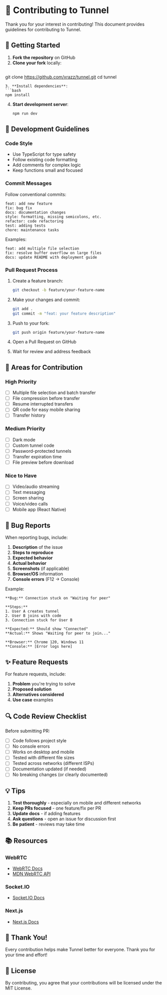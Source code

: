 # 🤝 Contributing to Tunnel

Thank you for your interest in contributing! This document provides guidelines for contributing to Tunnel.

## 🚀 Getting Started

1. **Fork the repository** on GitHub
2. **Clone your fork** locally:
   ```bash
git clone https://github.com/xrazz/tunnel.git
cd tunnel
   ```
3. **Install dependencies**:
   ```bash
   npm install
   ```
4. **Start development server**:
   ```bash
   npm run dev
   ```

## 📝 Development Guidelines

### Code Style

- Use TypeScript for type safety
- Follow existing code formatting
- Add comments for complex logic
- Keep functions small and focused

### Commit Messages

Follow conventional commits:
```
feat: add new feature
fix: bug fix
docs: documentation changes
style: formatting, missing semicolons, etc.
refactor: code refactoring
test: adding tests
chore: maintenance tasks
```

Examples:
```
feat: add multiple file selection
fix: resolve buffer overflow on large files
docs: update README with deployment guide
```

### Pull Request Process

1. Create a feature branch:
   ```bash
   git checkout -b feature/your-feature-name
   ```

2. Make your changes and commit:
   ```bash
   git add .
   git commit -m "feat: your feature description"
   ```

3. Push to your fork:
   ```bash
   git push origin feature/your-feature-name
   ```

4. Open a Pull Request on GitHub

5. Wait for review and address feedback

## 🎯 Areas for Contribution

### High Priority

- [ ] Multiple file selection and batch transfer
- [ ] File compression before transfer
- [ ] Resume interrupted transfers
- [ ] QR code for easy mobile sharing
- [ ] Transfer history

### Medium Priority

- [ ] Dark mode
- [ ] Custom tunnel code
- [ ] Password-protected tunnels
- [ ] Transfer expiration time
- [ ] File preview before download

### Nice to Have

- [ ] Video/audio streaming
- [ ] Text messaging
- [ ] Screen sharing
- [ ] Voice/video calls
- [ ] Mobile app (React Native)

## 🐛 Bug Reports

When reporting bugs, include:

1. **Description** of the issue
2. **Steps to reproduce**
3. **Expected behavior**
4. **Actual behavior**
5. **Screenshots** (if applicable)
6. **Browser/OS** information
7. **Console errors** (F12 → Console)

Example:
```
**Bug:** Connection stuck on "Waiting for peer"

**Steps:**
1. User A creates tunnel
2. User B joins with code
3. Connection stuck for User B

**Expected:** Should show "Connected"
**Actual:** Shows "Waiting for peer to join..."

**Browser:** Chrome 120, Windows 11
**Console:** [Error logs here]
```

## ✨ Feature Requests

For feature requests, include:

1. **Problem** you're trying to solve
2. **Proposed solution**
3. **Alternatives considered**
4. **Use case** examples

## 🔍 Code Review Checklist

Before submitting PR:

- [ ] Code follows project style
- [ ] No console errors
- [ ] Works on desktop and mobile
- [ ] Tested with different file sizes
- [ ] Tested across networks (different ISPs)
- [ ] Documentation updated (if needed)
- [ ] No breaking changes (or clearly documented)

## 💡 Tips

1. **Test thoroughly** - especially on mobile and different networks
2. **Keep PRs focused** - one feature/fix per PR
3. **Update docs** - if adding features
4. **Ask questions** - open an issue for discussion first
5. **Be patient** - reviews may take time

## 📚 Resources

### WebRTC
- [WebRTC Docs](https://webrtc.org/)
- [MDN WebRTC API](https://developer.mozilla.org/en-US/docs/Web/API/WebRTC_API)

### Socket.IO
- [Socket.IO Docs](https://socket.io/docs/v4/)

### Next.js
- [Next.js Docs](https://nextjs.org/docs)

## 🙏 Thank You!

Every contribution helps make Tunnel better for everyone. Thank you for your time and effort!

## 📄 License

By contributing, you agree that your contributions will be licensed under the MIT License.

